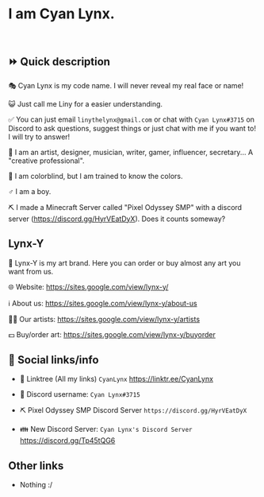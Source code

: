 # I am Cyan Lynx.

<br>

## ⏩ Quick description

🎭 Cyan Lynx is my code name. I will never reveal my real face or name!

😺 Just call me Liny for a easier understanding.

✅ You can just email ``linythelynx@gmail.com`` or chat with ``Cyan Lynx#3715`` on Discord to ask questions, suggest things or just chat with me if you want to! I will try to answer!

👔 I am an artist, designer, musician, writer, gamer, influencer, secretary... A "creative professional".

🍎 I am colorblind, but I am trained to know the colors.

♂️ I am a boy.

⛏️ I made a Minecraft Server called "Pixel Odyssey SMP" with a discord server (https://discord.gg/HyrVEatDyX). Does it counts someway?

## Lynx-Y

👔 Lynx-Y is my art brand. Here you can order or buy almost any art you want from us.

🌐 Website: https://sites.google.com/view/lynx-y/

ℹ️ About us: https://sites.google.com/view/lynx-y/about-us

🧑‍🎨 Our artists: https://sites.google.com/view/lynx-y/artists

💵 Buy/order art: https://sites.google.com/view/lynx-y/buyorder

## 🔗 Social links/info

- 🔗 Linktree (All my links) ``CyanLynx`` https://linktr.ee/CyanLynx

- 💬 Discord username: ``Cyan Lynx#3715``

- ⛏️ Pixel Odyssey SMP Discord Server ``https://discord.gg/HyrVEatDyX``

- 👪 New Discord Server: ``Cyan Lynx's Discord Server`` https://discord.gg/Tp45tQG6 

## Other links

- Nothing :/
